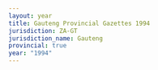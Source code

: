 ```yaml
---
layout: year
title: Gauteng Provincial Gazettes 1994
jurisdiction: ZA-GT
jurisdiction_name: Gauteng
provincial: true
year: "1994"
---
```

